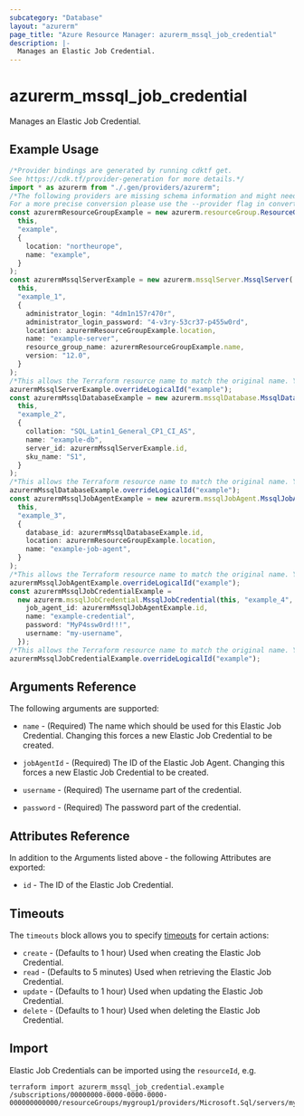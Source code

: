 ```yaml
---
subcategory: "Database"
layout: "azurerm"
page_title: "Azure Resource Manager: azurerm_mssql_job_credential"
description: |-
  Manages an Elastic Job Credential.
---
```


# azurerm\_mssql\_job\_credential

Manages an Elastic Job Credential.

## Example Usage

```typescript
/*Provider bindings are generated by running cdktf get.
See https://cdk.tf/provider-generation for more details.*/
import * as azurerm from "./.gen/providers/azurerm";
/*The following providers are missing schema information and might need manual adjustments to synthesize correctly: azurerm.
For a more precise conversion please use the --provider flag in convert.*/
const azurermResourceGroupExample = new azurerm.resourceGroup.ResourceGroup(
  this,
  "example",
  {
    location: "northeurope",
    name: "example",
  }
);
const azurermMssqlServerExample = new azurerm.mssqlServer.MssqlServer(
  this,
  "example_1",
  {
    administrator_login: "4dm1n157r470r",
    administrator_login_password: "4-v3ry-53cr37-p455w0rd",
    location: azurermResourceGroupExample.location,
    name: "example-server",
    resource_group_name: azurermResourceGroupExample.name,
    version: "12.0",
  }
);
/*This allows the Terraform resource name to match the original name. You can remove the call if you don't need them to match.*/
azurermMssqlServerExample.overrideLogicalId("example");
const azurermMssqlDatabaseExample = new azurerm.mssqlDatabase.MssqlDatabase(
  this,
  "example_2",
  {
    collation: "SQL_Latin1_General_CP1_CI_AS",
    name: "example-db",
    server_id: azurermMssqlServerExample.id,
    sku_name: "S1",
  }
);
/*This allows the Terraform resource name to match the original name. You can remove the call if you don't need them to match.*/
azurermMssqlDatabaseExample.overrideLogicalId("example");
const azurermMssqlJobAgentExample = new azurerm.mssqlJobAgent.MssqlJobAgent(
  this,
  "example_3",
  {
    database_id: azurermMssqlDatabaseExample.id,
    location: azurermResourceGroupExample.location,
    name: "example-job-agent",
  }
);
/*This allows the Terraform resource name to match the original name. You can remove the call if you don't need them to match.*/
azurermMssqlJobAgentExample.overrideLogicalId("example");
const azurermMssqlJobCredentialExample =
  new azurerm.mssqlJobCredential.MssqlJobCredential(this, "example_4", {
    job_agent_id: azurermMssqlJobAgentExample.id,
    name: "example-credential",
    password: "MyP4ssw0rd!!!",
    username: "my-username",
  });
/*This allows the Terraform resource name to match the original name. You can remove the call if you don't need them to match.*/
azurermMssqlJobCredentialExample.overrideLogicalId("example");

```

## Arguments Reference

The following arguments are supported:

*   `name` - (Required) The name which should be used for this Elastic Job Credential. Changing this forces a new Elastic Job Credential to be created.

*   `jobAgentId` - (Required) The ID of the Elastic Job Agent. Changing this forces a new Elastic Job Credential to be created.

*   `username` - (Required) The username part of the credential.

*   `password` - (Required) The password part of the credential.

## Attributes Reference

In addition to the Arguments listed above - the following Attributes are exported:

* `id` - The ID of the Elastic Job Credential.

## Timeouts

The `timeouts` block allows you to specify [timeouts](https://www.terraform.io/language/resources/syntax#operation-timeouts) for certain actions:

* `create` - (Defaults to 1 hour) Used when creating the Elastic Job Credential.
* `read` - (Defaults to 5 minutes) Used when retrieving the Elastic Job Credential.
* `update` - (Defaults to 1 hour) Used when updating the Elastic Job Credential.
* `delete` - (Defaults to 1 hour) Used when deleting the Elastic Job Credential.

## Import

Elastic Job Credentials can be imported using the `resourceId`, e.g.

```shell
terraform import azurerm_mssql_job_credential.example /subscriptions/00000000-0000-0000-0000-000000000000/resourceGroups/mygroup1/providers/Microsoft.Sql/servers/myserver1/jobAgents/myjobagent1/credentials/credential1
```
